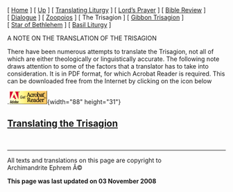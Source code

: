 \[ [Home](index.md) \] \[ [Up](obiter_scripta.md) \]
\[ [Translating Liturgy](translating_liturgy.md) \]
\[ [Lord’s Prayer](lord%27s_prayer.md) \]
\[ [Bible Review](bible_review.md) \] \[ [Dialogue](dialogue.md) \]
\[ [Zoopoios](zoopoios.md) \] \[ The Trisagion \]
\[ [Gibbon Trisagion](gibbon_trisagion.md) \]
\[ [Star of Bethlehem](Star%20of%20Bethlehem.md) \]
\[ [Basil Liturgy](basil_liturgy.md) \]

A NOTE ON THE TRANSLATION OF THE TRISAGION

There have been numerous attempts to translate the Trisagion, not all of
which are either theologically or linguistically accurate. The following
note draws attention to some of the factors that a translator has to
take into consideration. It is in PDF format, for which Acrobat Reader
is required. This can be downloaded free from the Internet by clicking
on the icon below

.![](getacro.gif){width="88" height="31"}

[Translating the Trisagion](THE%20TRISAGION02.pdf)
--------------------------------------------------

 

------------------------------------------------------------------------

All texts and translations on this page are copyright to\
Archimandrite Ephrem Â©

**This page was last updated on 03 November 2008**

